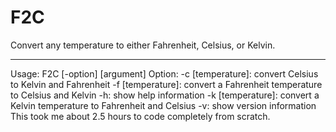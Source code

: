 # F2C
Convert any temperature to either Fahrenheit, Celsius, or Kelvin.
________________________________________________________________
Usage:    F2C [-option] [argument]
Option:   -c [temperature]: convert Celsius to Kelvin and Fahrenheit
          -f [temperature]: convert a Fahrenheit temperature to Celsius and Kelvin
          -h: show help information
          -k [temperature]: convert a Kelvin temperature to Fahrenheit and Celsius
          -v: show version information
This took me about 2.5 hours to code completely from scratch.
